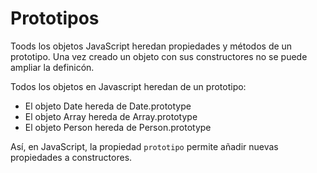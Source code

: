 # Prototipos

Toods los objetos JavaScript heredan propiedades y métodos de un prototipo. Una vez creado un objeto con sus constructores no se puede ampliar la definicón.


Todos los objetos en Javascript heredan de un prototipo:

* El objeto Date hereda de Date.prototype
* El objeto Array hereda de Array.prototype
* El objeto Person hereda de Person.prototype

Así, en JavaScript, la propiedad `prototipo` permite añadir nuevas propiedades a constructores.